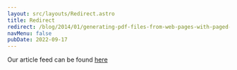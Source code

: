 ```yaml
---
layout: src/layouts/Redirect.astro
title: Redirect
redirect: /blog/2014/01/generating-pdf-files-from-web-pages-with-paged-media/
navMenu: false
pubDate: 2022-09-17
---
```

<div>
Our article feed can be found <a href="/blog/2014/01/generating-pdf-files-from-web-pages-with-paged-media/">here</a>
</div>
